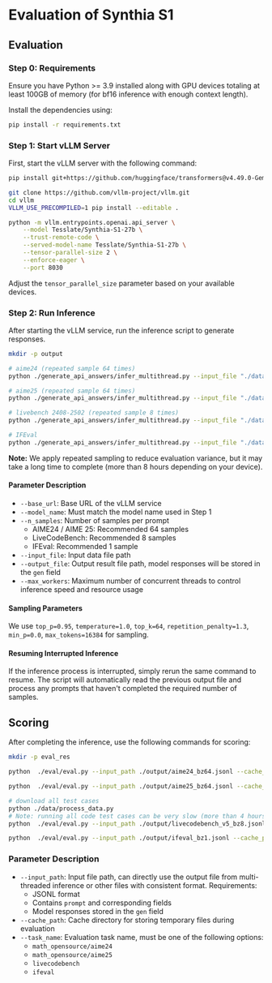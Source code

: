 # Evaluation of Synthia S1

<!--
Currently, this repository contains the code to reproduce the following scores.

| Datasets                 | QwQ-32B |
|--------------------------|---------|
| AIME24                   | 79.5    |
| AIME25                   | 69.5    |
| LiveCodeBench 2408-2502  | 63.4    |
| IFeval(Strict Prompt Acc)| 83.9    |
-->

## Evaluation

### Step 0: Requirements

Ensure you have Python >= 3.9 installed along with GPU devices totaling at least 100GB of memory (for bf16 inference with enough context length).

Install the dependencies using:

```bash
pip install -r requirements.txt
```

### Step 1: Start vLLM Server

First, start the vLLM server with the following command:

```bash
pip install git+https://github.com/huggingface/transformers@v4.49.0-Gemma-3

git clone https://github.com/vllm-project/vllm.git
cd vllm
VLLM_USE_PRECOMPILED=1 pip install --editable .

python -m vllm.entrypoints.openai.api_server \
    --model Tesslate/Synthia-S1-27b \
    --trust-remote-code \
    --served-model-name Tesslate/Synthia-S1-27b \
    --tensor-parallel-size 2 \
    --enforce-eager \
    --port 8030
```
Adjust the `tensor_parallel_size` parameter based on your available devices.

### Step 2: Run Inference

After starting the vLLM service, run the inference script to generate responses.

```bash
mkdir -p output

# aime24 (repeated sample 64 times)
python ./generate_api_answers/infer_multithread.py --input_file "./data/aime24.jsonl" --output_file "./output/aime24_bz64.jsonl"  --base_url "http://127.0.0.1:8030/v1" --model_name "Tesslate/Synthia-S1-27b"

# aime25 (repeated sample 64 times)
python ./generate_api_answers/infer_multithread.py --input_file "./data/aime25.jsonl" --output_file "./output/aime25_bz64.jsonl"  --base_url "http://127.0.0.1:8030/v1" --model_name "Tesslate/Synthia-S1-27b"

# livebench 2408-2502 (repeated sample 8 times)
python ./generate_api_answers/infer_multithread.py --input_file "./data/livecodebench_v5.jsonl" --output_file "./output/livecodebench_v5_bz8.jsonl"  --base_url "http://127.0.0.1:8030/v1" --model_name "Tesslate/Synthia-S1-27b" --n_samples 8

# IFEval
python ./generate_api_answers/infer_multithread.py --input_file "./data/ifeval.jsonl" --output_file "./output/ifeval_bz1.jsonl"  --base_url "http://127.0.0.1:8030/v1" --model_name "Tesslate/Synthia-S1-27b" --n_samples 1
```

**Note:** We apply repeated sampling to reduce evaluation variance, but it may take a long time to complete (more than 8 hours depending on your device).

#### Parameter Description

- `--base_url`: Base URL of the vLLM service
- `--model_name`: Must match the model name used in Step 1
- `--n_samples`: Number of samples per prompt
  - AIME24 / AIME 25: Recommended 64 samples
  - LiveCodeBench: Recommended 8 samples
  - IFEval: Recommended 1 sample
- `--input_file`: Input data file path
- `--output_file`: Output result file path, model responses will be stored in the `gen` field
- `--max_workers`: Maximum number of concurrent threads to control inference speed and resource usage

#### Sampling Parameters

We use `top_p=0.95`, `temperature=1.0`, `top_k=64`, `repetition_penalty=1.3`, `min_p=0.0`, `max_tokens=16384` for sampling.

#### Resuming Interrupted Inference

If the inference process is interrupted, simply rerun the same command to resume. The script will automatically read the previous output file and process any prompts that haven't completed the required number of samples.

## Scoring

After completing the inference, use the following commands for scoring:

```bash
mkdir -p eval_res

python  ./eval/eval.py --input_path ./output/aime24_bz64.jsonl --cache_path ./eval_res/aime24_bz64.jsonl  --task_name "math_opensource/aime24" > ./eval_res/aime24_bz64_res_result.txt

python  ./eval/eval.py --input_path ./output/aime25_bz64.jsonl --cache_path ./eval_res/aime25_bz64.jsonl  --task_name "math_opensource/aime25" > ./eval_res/aime25_bz64_res_result.txt

# download all test cases
python ./data/process_data.py
# Note: running all code test cases can be very slow (more than 4 hours)
python  ./eval/eval.py --input_path ./output/livecodebench_v5_bz8.jsonl --cache_path ./eval_res/livecodebench_v5_bz8.jsonl  --task_name "livecodebench" > ./eval_res/livecodebench_v5_bz8_res_result.txt

python  ./eval/eval.py --input_path ./output/ifeval_bz1.jsonl --cache_path ./eval_res/ifeval_bz1.jsonl  --task_name "ifeval" > ./eval_res/ifeval_bz1_res_result.txt
```

### Parameter Description

- `--input_path`: Input file path, can directly use the output file from multi-threaded inference or other files with consistent format. Requirements:
  - JSONL format
  - Contains `prompt` and corresponding fields
  - Model responses stored in the `gen` field
- `--cache_path`: Cache directory for storing temporary files during evaluation
- `--task_name`: Evaluation task name, must be one of the following options:
  - `math_opensource/aime24`
  - `math_opensource/aime25`
  - `livecodebench`
  - `ifeval`

